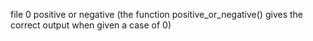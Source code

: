file 0 positive or negative (the function positive_or_negative() gives the correct output when given a case of 0)
